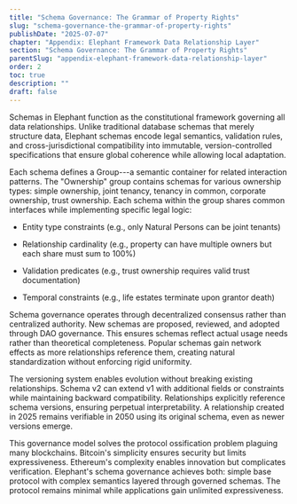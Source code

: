 ```yaml
---
title: "Schema Governance: The Grammar of Property Rights"
slug: "schema-governance-the-grammar-of-property-rights"
publishDate: "2025-07-07"
chapter: "Appendix: Elephant Framework Data Relationship Layer"
section: "Schema Governance: The Grammar of Property Rights"
parentSlug: "appendix-elephant-framework-data-relationship-layer"
order: 2
toc: true
description: ""
draft: false
---
```


Schemas in Elephant function as the constitutional framework governing all data relationships. Unlike traditional
database schemas that merely structure data, Elephant schemas encode legal semantics, validation rules, and
cross-jurisdictional compatibility into immutable, version-controlled specifications that ensure global coherence while
allowing local adaptation.

Each schema defines a Group---a semantic container for related interaction patterns. The \"Ownership\" group contains
schemas for various ownership types: simple ownership, joint tenancy, tenancy in common, corporate ownership, trust
ownership. Each schema within the group shares common interfaces while implementing specific legal logic:

- Entity type constraints (e.g., only Natural Persons can be joint tenants)

- Relationship cardinality (e.g., property can have multiple owners but each share must sum to 100%)

- Validation predicates (e.g., trust ownership requires valid trust documentation)

- Temporal constraints (e.g., life estates terminate upon grantor death)

Schema governance operates through decentralized consensus rather than centralized authority. New schemas are proposed,
reviewed, and adopted through DAO governance. This ensures schemas reflect actual usage needs rather than theoretical
completeness. Popular schemas gain network effects as more relationships reference them, creating natural
standardization without enforcing rigid uniformity.

The versioning system enables evolution without breaking existing relationships. Schema v2 can extend v1 with additional
fields or constraints while maintaining backward compatibility. Relationships explicitly reference schema versions,
ensuring perpetual interpretability. A relationship created in 2025 remains verifiable in 2050 using its original
schema, even as newer versions emerge.

This governance model solves the protocol ossification problem plaguing many blockchains. Bitcoin's simplicity ensures
security but limits expressiveness. Ethereum's complexity enables innovation but complicates verification. Elephant's
schema governance achieves both: simple base protocol with complex semantics layered through governed schemas. The
protocol remains minimal while applications gain unlimited expressiveness.
